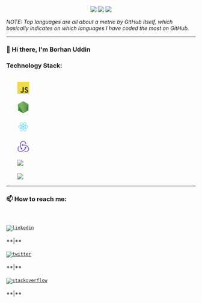 <div align="center">
    <img src="https://github-readme-stats.vercel.app/api?username=borhan-dev&show_icons=true&count_private=true&theme=nightowl" />
    <img src="https://github-readme-stats.vercel.app/api/top-langs/?username=borhan-dev&theme=nightowl" />
    <img src="https://github-readme-streak-stats.herokuapp.com?user=borhan-dev&theme=nightowl" />
</div>

_NOTE: Top languages are all about a metric by GitHub itself, which basically indicates on which languages I have coded the most on GitHub._

---

### 👋 Hi there, I'm Borhan Uddin

### Technology Stack:

<code>
    <img height="32" src="https://raw.githubusercontent.com/github/explore/master/topics/javascript/javascript.png">
</code>
<code>
    <img height="32" src="https://raw.githubusercontent.com/github/explore/master/topics/nodejs/nodejs.png">
</code>
<code>
    <img height="32" src="https://raw.githubusercontent.com/github/explore/master/topics/react/react.png">
</code>
<code>
    <img height="32" src="https://raw.githubusercontent.com/github/explore/master/topics/redux/redux.png">
</code>
<code>
    <img height="32" src="https://th.bing.com/th/id/R.8587dd0647ca82fb4ca0372a93f2e358?rik=524TKOYxUhzDIQ&pid=ImgRaw&r=0">
</code>
<code>
    <img height="32" src="https://www.ticarte.com/sites/su/users/7/teaser/git-logo.png">
</code>

---

### 📫 How to reach me:

<code>
<a href="https://www.linkedin.com/in/borhan-dev/" target="_blank">
<img height="20" width="20" src="https://cdn.jsdelivr.net/npm/simple-icons@v3/icons/linkedin.svg" alt="linkedin"/>
</a>
</code>
**|**
<code>
<a href="https://twitter.com/Web-Stack-Learner" target="_blank">
<img height="20" width="20" src="https://cdn.jsdelivr.net/npm/simple-icons@v3/icons/twitter.svg" alt="twitter"/>
</a>
</code>
**|**
<code>
<a href="https://stackoverflow.com/users/17116236/borhan-uddin" target="_blank">
<img height="20" width="20" src="https://cdn.jsdelivr.net/npm/simple-icons@v3/icons/stackoverflow.svg" alt="stackoverflow"/>
</a>
</code>
**|**

